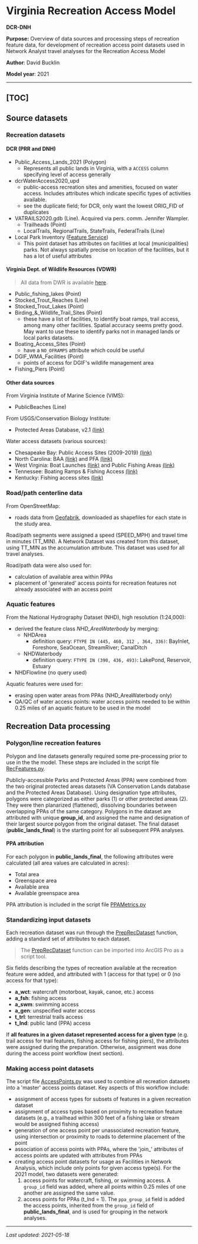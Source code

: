 # Virginia Recreation Access Model

**DCR-DNH**

**Purpose:** Overview of data sources and processing steps of recreation feature data, for development of recreation access point datasets used in Network Analyst travel analyses for the Recreation Access Model

**Author**: David Bucklin

**Model year**: 2021

---
[TOC]
---


## Source datasets

### Recreation datasets

#### DCR (PRR and DNH)

- Public_Access_Lands_2021 (Polygon)
  - Represents all public lands in Virginia, with a `ACCESS` column specifying level of access generally
- dcrWaterAccess2020_upd
  - public-access recreation sites and amenities, focused on water access. Includes attributes which indicate specific types of activities available.
  - see the duplicate field; for DCR, only want the lowest ORIG_FID of duplicates
- VATRAILS2020.gdb (Line). Acquired via pers. comm. Jennifer Wampler.
  - Trailheads (Point)
  - LocalTrails, RegionalTrails, StateTrails, FederalTrails (Line)
- Local Park Inventory ([Feature Service](https://services1.arcgis.com/PxUNqSbaWFvFgHnJ/arcgis/rest/services/LocalParks/FeatureServer))
  - This point dataset has attributes on facilities at local (municipalities) parks. Not always spatially precise on location of the facilities, but it has a lot of useful attributes

#### Virginia Dept. of Wildlife Resources (VDWR)

>  All data from DWR is available [here](https://dwr.virginia.gov/gis/data/).

- Public\_fishing\_lakes (Point)
- Stocked\_Trout\_Reaches (Line)
- Stocked_Trout_Lakes (Point)
- Birding\_&\_Wildlife\_Trail\_Sites (Point)
  - these have a list of facilities, to identify boat ramps, trail access, among many other facilities. Spatial accuracy seems pretty good. May want to use these to identify parks not in managed lands or local parks datasets.
- Boating_Access_Sites (Point)
  - have a `NO_OFRAMPS` attribute which could be useful
- DGIF_WMA_Facilities (Point)
  - points of access for DGIF's wildlife management area 
- Fishing_Piers (Point)

#### Other data sources

From Virginia Institute of Marine Science (VIMS):

- PublicBeaches (Line)

From USGS/Conservation Biology Institute:

- Protected Areas Database, v2.1 [(link)](https://www.usgs.gov/core-science-systems/science-analytics-and-synthesis/gap/science/pad-us-data-download?qt-science_center_objects=0#qt-science_center_objects)

Water access datasets (various sources):

- Chesapeake Bay: Public Access Sites (2009-2019) [(link)](https://data-chesbay.opendata.arcgis.com/datasets/public-access-sites-2009-2019)
- North Carolina: BAA [(link)](https://www.nconemap.gov/datasets/ncwrc::baa) and PFA [(link)](https://www.nconemap.gov/datasets/ncwrc::pfa)
- West Virginia: Boat Launches [(link)](https://wvgis.wvu.edu/data/dataset.php?ID=88)  and Public Fishing Areas [(link)](https://wvgis.wvu.edu/data/dataset.php?ID=194)
- Tennessee: Boating Ramps & Fishing Access [(link)](https://www.tn.gov/twra/boating/ramps-and-access.html)
- Kentucky: Fishing access sites [(link)](https://kygeoportal.ky.gov/geoportal/catalog/search/resource/details.page?uuid=%7BAF984DFA-6682-44FA-A9C0-BED216E1989D%7D)

### Road/path centerline data

From OpenStreetMap: 
  - roads data from [Geofabrik](http://download.geofabrik.de/north-america/us.html), downloaded as shapefiles for each state in the study area.

Road/path segments were assigned a speed (SPEED_MPH) and travel time in minutes (TT_MIN). A Network Dataset was created from this dataset, using TT_MIN as the accumulation attribute. This dataset was used for all travel analyses.

Road/path data were also used for:
  - calculation of available area within PPAs
  - placement of 'generated' access points for recreation features not already associated with an access point

### Aquatic features 

From the National Hydrography Dataset (NHD), high resolution (1:24,000):

- derived the feature class *NHD_AreaWaterbody* by merging:
  - NHDArea
    - definition query: `FTYPE IN (445, 460, 312 , 364, 336)`: BayInlet, Foreshore, SeaOcean, StreamRiver; CanalDitch
  - NHDWaterbody
    - definition query: `FTYPE IN (390, 436, 493)`: LakePond, Reservoir, Estuary
- NHDFlowline (no query used)

Aquatic features were used for:

- erasing open water areas from PPAs (NHD_AreaWaterbody only)
- QA/QC of water access points: water access points needed to be within 0.25 miles of an aquatic feature to be used in the model
  
## Recreation Data processing

### Polygon/line recreation features

Polygon and line datasets generally required some pre-processing prior to use in the the model. These steps are included in the script file [RecFeatures.py](../RecFeatures.py).

Publicly-accessible Parks and Protected Areas (PPA) were combined from the two original protected areas datasets (VA Conservation Lands database and the Protected Areas Database). Using designation type attributes, polygons were categorized as either parks (1) or other protected areas (2). They were then planarized (flattened), dissolving boundaries between overlapping PPAs of the same category. Polygons in the dataset are attributed with unique **group_id**, and assigned the name and designation of their largest source polygon from the original dataset. The final dataset (**public_lands_final**) is the starting point for all subsequent PPA analyses. 

#### PPA attribution

For each polygon in **public_lands_final**, the following attributes were calculated (all area values are calculated in acres):

  - Total area
  - Greenspace area
  - Available area
  - Available greenspace area

PPA attribution is included in the script file [PPAMetrics.py](../PPAMetrics.py)

### Standardizing input datasets

Each recreation dataset was run through the [PrepRecDataset](../PrepRecDataset.py) function, adding a standard set of attributes to each dataset. 

> The [PrepRecDataset](../PrepRecDataset.py) function can be imported into ArcGIS Pro as a script tool.

Six fields describing the types of recreation available at the recreation feature were added, and attributed with 1 (access for that type) or 0 (no access for that type):

- **a_wct**: watercraft (motorboat, kayak, canoe, etc.) access
- **a_fsh**: fishing access 
- **a_swm**: swimming access
- **a_gen**: unspecified water access
- **t_trl**: terrestrial trails access
- **t_lnd**: public land (PPA) access

If **all features in a given dataset represented access for a given type** (e.g. trail access for trail features, fishing access for fishing piers), the attributes were assigned during the preparation. Otherwise, assignment was done during the access point workflow (next section).

### Making access point datasets

The script file [AccessPoints.py](../AccessPoints.py)  was used to combine all recreation datasets into a 'master' access points dataset. Key aspects of this workflow include:
  - assignment of access types for subsets of features in a given recreation dataset
  - assignment of access types based on proximity to recreation feature datasets (e.g., a trailhead within 300 feet of a fishing lake or stream would be assigned fishing access)
  - generation of one access point per unassociated recreation feature, using intersection or proximity to roads to determine placement of the point
  - association of access points with PPAs, where the 'join_' attributes of access points are updated with attributes from PPAs
  - creating access point datasets for usage as Facilities in Network Analysis, which include only points for given access type(s). For the 2021 model, two datasets were generated:
    1. access points for watercraft, fishing, or swimming access. A `group_id` field was added, where all points within 0.25 miles of one another are assigned the same value.
    2. access points for PPAs (t_lnd = 1). The `ppa_group_id` field is added the access points, inherited from the `group_id` field of **public_lands_final**, and is used for grouping in the network analyses.

------

*Last updated: 2021-05-18*
